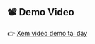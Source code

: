 ## 📽️ Demo Video

👉 [Xem video demo tại đây](https://drive.google.com/file/d/1keme6v8ZLkTmKvtVFqJ_yEo7pa21BWgY/view?usp=drive_link)
